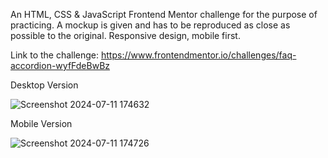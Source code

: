 An HTML, CSS & JavaScript Frontend Mentor challenge for the purpose of practicing. A mockup is given and has to be reproduced as close as possible to the original. Responsive design, mobile first.

Link to the challenge: https://www.frontendmentor.io/challenges/faq-accordion-wyfFdeBwBz

Desktop Version

![Screenshot 2024-07-11 174632](https://github.com/Vasiliki-Georgiou/FAQ_Accordion_Frontend_Mentor_HTML_CSS_JS/assets/113369011/f7a1b03e-53f5-4ae5-a56a-5ff2647006ca)

Mobile Version

![Screenshot 2024-07-11 174726](https://github.com/Vasiliki-Georgiou/FAQ_Accordion_Frontend_Mentor_HTML_CSS_JS/assets/113369011/d425c0d1-f4c8-46f7-b895-6bde357ab844)

